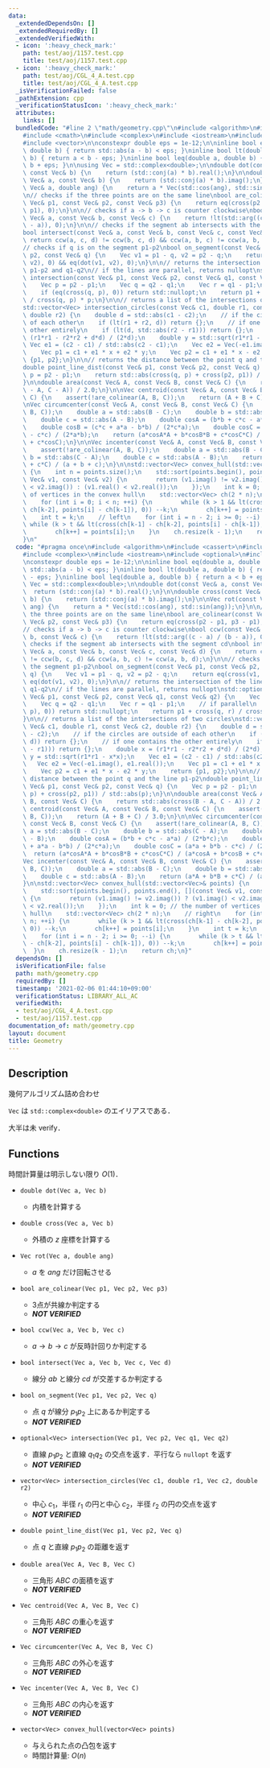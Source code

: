 ```yaml
---
data:
  _extendedDependsOn: []
  _extendedRequiredBy: []
  _extendedVerifiedWith:
  - icon: ':heavy_check_mark:'
    path: test/aoj/1157.test.cpp
    title: test/aoj/1157.test.cpp
  - icon: ':heavy_check_mark:'
    path: test/aoj/CGL_4_A.test.cpp
    title: test/aoj/CGL_4_A.test.cpp
  _isVerificationFailed: false
  _pathExtension: cpp
  _verificationStatusIcon: ':heavy_check_mark:'
  attributes:
    links: []
  bundledCode: "#line 2 \"math/geometry.cpp\"\n#include <algorithm>\n#include <cassert>\n\
    #include <cmath>\n#include <complex>\n#include <iostream>\n#include <optional>\n\
    #include <vector>\n\nconstexpr double eps = 1e-12;\n\ninline bool eq(double a,\
    \ double b) { return std::abs(a - b) < eps; }\ninline bool lt(double a, double\
    \ b) { return a < b - eps; }\ninline bool leq(double a, double b) { return a <\
    \ b + eps; }\n\nusing Vec = std::complex<double>;\n\ndouble dot(const Vec& a,\
    \ const Vec& b) {\n    return (std::conj(a) * b).real();\n}\n\ndouble cross(const\
    \ Vec& a, const Vec& b) {\n    return (std::conj(a) * b).imag();\n}\n\nVec rot(const\
    \ Vec& a, double ang) {\n    return a * Vec(std::cos(ang), std::sin(ang));\n}\n\
    \n// checks if the three points are on the same line\nbool are_colinear(const\
    \ Vec& p1, const Vec& p2, const Vec& p3) {\n    return eq(cross(p2 - p1, p3 -\
    \ p1), 0);\n}\n\n// checks if a -> b -> c is counter clockwise\nbool ccw(const\
    \ Vec& a, const Vec& b, const Vec& c) {\n    return !lt(std::arg((c - a) / (b\
    \ - a)), 0);\n}\n\n// checks if the segment ab intersects with the segment cd\n\
    bool intersect(const Vec& a, const Vec& b, const Vec& c, const Vec& d) {\n   \
    \ return ccw(a, c, d) != ccw(b, c, d) && ccw(a, b, c) != ccw(a, b, d);\n}\n\n\
    // checks if q is on the segment p1-p2\nbool on_segment(const Vec& p1, const Vec&\
    \ p2, const Vec& q) {\n    Vec v1 = p1 - q, v2 = p2 - q;\n    return eq(cross(v1,\
    \ v2), 0) && eq(dot(v1, v2), 0);\n}\n\n// returns the intersection of the lines\
    \ p1-p2 and q1-q2\n// if the lines are parallel, returns nullopt\nstd::optional<Vec>\
    \ intersection(const Vec& p1, const Vec& p2, const Vec& q1, const Vec& q2) {\n\
    \    Vec p = p2 - p1;\n    Vec q = q2 - q1;\n    Vec r = q1 - p1;\n    // if parallel\n\
    \    if (eq(cross(q, p), 0)) return std::nullopt;\n    return p1 + cross(q, r)\
    \ / cross(q, p) * p;\n}\n\n// returns a list of the intersections of two circles\n\
    std::vector<Vec> intersection_circles(const Vec& c1, double r1, const Vec& c2,\
    \ double r2) {\n    double d = std::abs(c1 - c2);\n    // if the circles are outside\
    \ of each other\n    if (lt(r1 + r2, d)) return {};\n    // if one contains the\
    \ other entirely\n    if (lt(d, std::abs(r2 - r1))) return {};\n    double x =\
    \ (r1*r1 - r2*r2 + d*d) / (2*d);\n    double y = std::sqrt(r1*r1 - x*x);\n   \
    \ Vec e1 = (c2 - c1) / std::abs(c2 - c1);\n    Vec e2 = Vec(-e1.imag(), e1.real());\n\
    \    Vec p1 = c1 + e1 * x + e2 * y;\n    Vec p2 = c1 + e1 * x - e2 * y;\n    return\
    \ {p1, p2};\n}\n\n// returns the distance between the point q and the line p1-p2\n\
    double point_line_dist(const Vec& p1, const Vec& p2, const Vec& q) {\n    Vec\
    \ p = p2 - p1;\n    return std::abs(cross(q, p) + cross(p2, p1)) / std::abs(p);\n\
    }\n\ndouble area(const Vec& A, const Vec& B, const Vec& C) {\n    return std::abs(cross(B\
    \ - A, C - A)) / 2.0;\n}\n\nVec centroid(const Vec& A, const Vec& B, const Vec&\
    \ C) {\n    assert(!are_colinear(A, B, C));\n    return (A + B + C) / 3.0;\n}\n\
    \nVec circumcenter(const Vec& A, const Vec& B, const Vec& C) {\n    assert(!are_colinear(A,\
    \ B, C));\n    double a = std::abs(B - C);\n    double b = std::abs(C - A);\n\
    \    double c = std::abs(A - B);\n    double cosA = (b*b + c*c - a*a) / (2*b*c);\n\
    \    double cosB = (c*c + a*a - b*b) / (2*c*a);\n    double cosC = (a*a + b*b\
    \ - c*c) / (2*a*b);\n    return (a*cosA*A + b*cosB*B + c*cosC*C) / (a*cosA + b*cosB\
    \ + c*cosC);\n}\n\nVec incenter(const Vec& A, const Vec& B, const Vec& C) {\n\
    \    assert(!are_colinear(A, B, C));\n    double a = std::abs(B - C);\n    double\
    \ b = std::abs(C - A);\n    double c = std::abs(A - B);\n    return (a*A + b*B\
    \ + c*C) / (a + b + c);\n}\n\nstd::vector<Vec> convex_hull(std::vector<Vec>& points)\
    \ {\n    int n = points.size();\n    std::sort(points.begin(), points.end(), [](const\
    \ Vec& v1, const Vec& v2) {\n        return (v1.imag() != v2.imag()) ? (v1.imag()\
    \ < v2.imag()) : (v1.real() < v2.real());\n    });\n    int k = 0; // the number\
    \ of vertices in the convex hull\n    std::vector<Vec> ch(2 * n);\n    // right\n\
    \    for (int i = 0; i < n; ++i) {\n        while (k > 1 && lt(cross(ch[k-1] -\
    \ ch[k-2], points[i] - ch[k-1]), 0)) --k;\n        ch[k++] = points[i];\n    }\n\
    \    int t = k;\n    // left\n    for (int i = n - 2; i >= 0; --i) {\n       \
    \ while (k > t && lt(cross(ch[k-1] - ch[k-2], points[i] - ch[k-1]), 0)) --k;\n\
    \        ch[k++] = points[i];\n    }\n    ch.resize(k - 1);\n    return ch;\n\
    }\n"
  code: "#pragma once\n#include <algorithm>\n#include <cassert>\n#include <cmath>\n\
    #include <complex>\n#include <iostream>\n#include <optional>\n#include <vector>\n\
    \nconstexpr double eps = 1e-12;\n\ninline bool eq(double a, double b) { return\
    \ std::abs(a - b) < eps; }\ninline bool lt(double a, double b) { return a < b\
    \ - eps; }\ninline bool leq(double a, double b) { return a < b + eps; }\n\nusing\
    \ Vec = std::complex<double>;\n\ndouble dot(const Vec& a, const Vec& b) {\n  \
    \  return (std::conj(a) * b).real();\n}\n\ndouble cross(const Vec& a, const Vec&\
    \ b) {\n    return (std::conj(a) * b).imag();\n}\n\nVec rot(const Vec& a, double\
    \ ang) {\n    return a * Vec(std::cos(ang), std::sin(ang));\n}\n\n// checks if\
    \ the three points are on the same line\nbool are_colinear(const Vec& p1, const\
    \ Vec& p2, const Vec& p3) {\n    return eq(cross(p2 - p1, p3 - p1), 0);\n}\n\n\
    // checks if a -> b -> c is counter clockwise\nbool ccw(const Vec& a, const Vec&\
    \ b, const Vec& c) {\n    return !lt(std::arg((c - a) / (b - a)), 0);\n}\n\n//\
    \ checks if the segment ab intersects with the segment cd\nbool intersect(const\
    \ Vec& a, const Vec& b, const Vec& c, const Vec& d) {\n    return ccw(a, c, d)\
    \ != ccw(b, c, d) && ccw(a, b, c) != ccw(a, b, d);\n}\n\n// checks if q is on\
    \ the segment p1-p2\nbool on_segment(const Vec& p1, const Vec& p2, const Vec&\
    \ q) {\n    Vec v1 = p1 - q, v2 = p2 - q;\n    return eq(cross(v1, v2), 0) &&\
    \ eq(dot(v1, v2), 0);\n}\n\n// returns the intersection of the lines p1-p2 and\
    \ q1-q2\n// if the lines are parallel, returns nullopt\nstd::optional<Vec> intersection(const\
    \ Vec& p1, const Vec& p2, const Vec& q1, const Vec& q2) {\n    Vec p = p2 - p1;\n\
    \    Vec q = q2 - q1;\n    Vec r = q1 - p1;\n    // if parallel\n    if (eq(cross(q,\
    \ p), 0)) return std::nullopt;\n    return p1 + cross(q, r) / cross(q, p) * p;\n\
    }\n\n// returns a list of the intersections of two circles\nstd::vector<Vec> intersection_circles(const\
    \ Vec& c1, double r1, const Vec& c2, double r2) {\n    double d = std::abs(c1\
    \ - c2);\n    // if the circles are outside of each other\n    if (lt(r1 + r2,\
    \ d)) return {};\n    // if one contains the other entirely\n    if (lt(d, std::abs(r2\
    \ - r1))) return {};\n    double x = (r1*r1 - r2*r2 + d*d) / (2*d);\n    double\
    \ y = std::sqrt(r1*r1 - x*x);\n    Vec e1 = (c2 - c1) / std::abs(c2 - c1);\n \
    \   Vec e2 = Vec(-e1.imag(), e1.real());\n    Vec p1 = c1 + e1 * x + e2 * y;\n\
    \    Vec p2 = c1 + e1 * x - e2 * y;\n    return {p1, p2};\n}\n\n// returns the\
    \ distance between the point q and the line p1-p2\ndouble point_line_dist(const\
    \ Vec& p1, const Vec& p2, const Vec& q) {\n    Vec p = p2 - p1;\n    return std::abs(cross(q,\
    \ p) + cross(p2, p1)) / std::abs(p);\n}\n\ndouble area(const Vec& A, const Vec&\
    \ B, const Vec& C) {\n    return std::abs(cross(B - A, C - A)) / 2.0;\n}\n\nVec\
    \ centroid(const Vec& A, const Vec& B, const Vec& C) {\n    assert(!are_colinear(A,\
    \ B, C));\n    return (A + B + C) / 3.0;\n}\n\nVec circumcenter(const Vec& A,\
    \ const Vec& B, const Vec& C) {\n    assert(!are_colinear(A, B, C));\n    double\
    \ a = std::abs(B - C);\n    double b = std::abs(C - A);\n    double c = std::abs(A\
    \ - B);\n    double cosA = (b*b + c*c - a*a) / (2*b*c);\n    double cosB = (c*c\
    \ + a*a - b*b) / (2*c*a);\n    double cosC = (a*a + b*b - c*c) / (2*a*b);\n  \
    \  return (a*cosA*A + b*cosB*B + c*cosC*C) / (a*cosA + b*cosB + c*cosC);\n}\n\n\
    Vec incenter(const Vec& A, const Vec& B, const Vec& C) {\n    assert(!are_colinear(A,\
    \ B, C));\n    double a = std::abs(B - C);\n    double b = std::abs(C - A);\n\
    \    double c = std::abs(A - B);\n    return (a*A + b*B + c*C) / (a + b + c);\n\
    }\n\nstd::vector<Vec> convex_hull(std::vector<Vec>& points) {\n    int n = points.size();\n\
    \    std::sort(points.begin(), points.end(), [](const Vec& v1, const Vec& v2)\
    \ {\n        return (v1.imag() != v2.imag()) ? (v1.imag() < v2.imag()) : (v1.real()\
    \ < v2.real());\n    });\n    int k = 0; // the number of vertices in the convex\
    \ hull\n    std::vector<Vec> ch(2 * n);\n    // right\n    for (int i = 0; i <\
    \ n; ++i) {\n        while (k > 1 && lt(cross(ch[k-1] - ch[k-2], points[i] - ch[k-1]),\
    \ 0)) --k;\n        ch[k++] = points[i];\n    }\n    int t = k;\n    // left\n\
    \    for (int i = n - 2; i >= 0; --i) {\n        while (k > t && lt(cross(ch[k-1]\
    \ - ch[k-2], points[i] - ch[k-1]), 0)) --k;\n        ch[k++] = points[i];\n  \
    \  }\n    ch.resize(k - 1);\n    return ch;\n}"
  dependsOn: []
  isVerificationFile: false
  path: math/geometry.cpp
  requiredBy: []
  timestamp: '2021-02-06 01:44:10+09:00'
  verificationStatus: LIBRARY_ALL_AC
  verifiedWith:
  - test/aoj/CGL_4_A.test.cpp
  - test/aoj/1157.test.cpp
documentation_of: math/geometry.cpp
layout: document
title: Geometry
---
```


## Description

幾何アルゴリズム詰め合わせ

`Vec` は `std::complex<double>` のエイリアスである．

大半は未 verify．

## Functions

時間計算量は明示しない限り $O(1)$．

- `double dot(Vec a, Vec b)`
    - 内積を計算する

- `double cross(Vec a, Vec b)`
    - 外積の $z$ 座標を計算する

- `Vec rot(Vec a, double ang)`
    - $a$ を $ang$ だけ回転させる

- `bool are_colinear(Vec p1, Vec p2, Vec p3)`
    - 3点が共線か判定する
    - ***NOT VERIFIED***

- `bool ccw(Vec a, Vec b, Vec c)`
    - $a \rightarrow b \rightarrow c$ が反時計回りか判定する

- `bool intersect(Vec a, Vec b, Vec c, Vec d)`
    - 線分 $ab$ と線分 $cd$ が交差するか判定する

- `bool on_segment(Vec p1, Vec p2, Vec q)`
    - 点 $q$ が線分 $p_1 p_2$ 上にあるか判定する
    - ***NOT VERIFIED***

- `optional<Vec> intersection(Vec p1, Vec p2, Vec q1, Vec q2)`
    - 直線 $p_1 p_2$ と直線 $q_1 q_2$ の交点を返す．平行なら `nullopt` を返す
    - ***NOT VERIFIED***

- `vector<Vec> intersection_circles(Vec c1, double r1, Vec c2, double r2)`
    - 中心 $c_1$，半径 $r_1$ の円と中心 $c_2$，半径 $r_2$ の円の交点を返す
    - ***NOT VERIFIED***

 - `double point_line_dist(Vec p1, Vec p2, Vec q)`
    - 点 $q$ と直線 $p_1 p_2$ の距離を返す

- `double area(Vec A, Vec B, Vec C)`
    - 三角形 $ABC$ の面積を返す
    - ***NOT VERIFIED***

- `Vec centroid(Vec A, Vec B, Vec C)`
    - 三角形 $ABC$ の重心を返す
    - ***NOT VERIFIED***

- `Vec circumcenter(Vec A, Vec B, Vec C)`
    - 三角形 $ABC$ の外心を返す
    - ***NOT VERIFIED***

- `Vec incenter(Vec A, Vec B, Vec C)`
    - 三角形 $ABC$ の内心を返す
    - ***NOT VERIFIED***

- `vector<Vec> convex_hull(vector<Vec> points)`
    - 与えられた点の凸包を返す
    - 時間計算量: $O(n)$